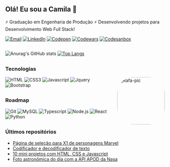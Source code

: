 ## Olá! Eu sou a Camila 👋

⚡ Graduação em Engenharia de Produção
⚡ Desenvolvendo projetos para Desenvolvimento Web Full Stack!

[![Email](https://img.shields.io/badge/Gmail-D14836?style=for-the-badge&logo=gmail&logoColor=white)](mailto:cxavier.reis@gmail.com)
[![LinkedIn](https://img.shields.io/badge/LinkedIn-0077B5?style=for-the-badge&logo=linkedin&logoColor=white)](https://www.linkedin.com/in/camila-reis-xavier)
[![Codepen](https://img.shields.io/badge/Codepen-000000?style=for-the-badge&logo=codepen&logoColor=white)](https://codepen.io/cxavier6)
[![Codewars](https://img.shields.io/badge/Codewars-B1361E?style=for-the-badge&logo=Codewars&logoColor=white)](https://www.codewars.com/users/cxavier6)
[![Codesanbox](https://img.shields.io/badge/Codesandbox-000000?style=for-the-badge&logo=CodeSandbox&logoColor=white)](https://codesandbox.io/u/cxavier6)

##

![Anurag's GitHub stats](https://github-readme-stats.vercel.app/api?username=cxavier6&show_icons=true&theme=aura)
[![Top Langs](https://github-readme-stats.vercel.app/api/top-langs/?username=anuraghazra&layout=compact&theme=aura)](https://github.com/cxavier6/github-readme-stats)

##

### Tecnologias

<div display: inline-block>
<img align="right" alt="Rafa-pic" height="150" style="border-radius:50px;" src="https://images3.alphacoders.com/882/882548.jpg">
</div>

![HTML](https://img.shields.io/badge/HTML5-E34F26?style=for-the-badge&logo=html5&logoColor=white)
![CSS3](https://img.shields.io/badge/CSS3-1572B6?style=for-the-badge&logo=css3&logoColor=white)
![Javascript](https://img.shields.io/badge/JavaScript-F7DF1E?style=for-the-badge&logo=javascript&logoColor=black)
![Jquery](https://img.shields.io/badge/jQuery-0769AD?style=for-the-badge&logo=jquery&logoColor=white)
![Bootstrap](https://img.shields.io/badge/Bootstrap-563D7C?style=for-the-badge&logo=bootstrap&logoColor=white)


##

### Roadmap

![Git](https://img.shields.io/badge/GIT-E44C30?style=for-the-badge&logo=git&logoColor=white)
![MySQL](https://img.shields.io/badge/MySQL-00000F?style=for-the-badge&logo=mysql&logoColor=white)
![Typescript](https://img.shields.io/badge/TypeScript-007ACC?style=for-the-badge&logo=typescript&logoColor=white)
![Node.js](https://img.shields.io/badge/Node.js-43853D?style=for-the-badge&logo=node.js&logoColor=white)
![React](https://img.shields.io/badge/React-20232A?style=for-the-badge&logo=react&logoColor=61DAFB)
![Python](https://img.shields.io/badge/Python-14354C?style=for-the-badge&logo=python&logoColor=white)

##

### Últimos repositórios

* [Página de seleção para X1 de personagens Marvel](https://github.com/cxavier6/projeto-marvel)
* [Codificador e decodificador de texto](https://github.com/cxavier6/codificador-mensagem)
* [10 mini projetos com HTML, CSS e Javascript](https://github.com/cxavier6/10-mini-projetos)
* [Foto astronômica do dia com a API APOD da Nasa](https://github.com/cxavier6/apod-api)
